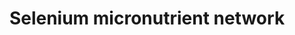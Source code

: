 ---
annotations:
- id: PW:0000133
  parent: classic metabolic pathway
  type: Pathway Ontology
  value: selenoamino acid metabolic pathway
- id: PW:0000002
  parent: classic metabolic pathway
  type: Pathway Ontology
  value: classic metabolic pathway
authors:
- Mkutmon
- Egonw
- MaintBot
- Eweitz
description: 'The selenium-centred micronutrient biological network. The most relevant
  biochemical processes related to selenium in the context of metabolism, oxidation
  and inflammation are represented. Also, the compartmental separation (intracellular
  vs. plasma) is presented, identifying the selenium centred plasma metabolome. A
  selenoprotein database exists at: http://www.selenodb.org'
last-edited: 2022-01-31
organisms:
- Bos taurus
redirect_from:
- /index.php/Pathway:WP3257
- /instance/WP3257
revision: null
schema-jsonld:
- '@context': https://schema.org/
  '@id': https://wikipathways.github.io/pathways/WP3257.html
  '@type': Dataset
  creator:
    '@type': Organization
    name: WikiPathways
  description: 'The selenium-centred micronutrient biological network. The most relevant
    biochemical processes related to selenium in the context of metabolism, oxidation
    and inflammation are represented. Also, the compartmental separation (intracellular
    vs. plasma) is presented, identifying the selenium centred plasma metabolome.
    A selenoprotein database exists at: http://www.selenodb.org'
  keywords:
  - 15-HETE
  - 5,10-Methylene-THF
  - 5,6-Epoxytetraene
  - 5-HETE
  - 5-HPETE
  - 5-methyl-THF
  - 8-Isoprostaglandin F2a
  - 8-OHdG
  - ABCA1
  - ADP
  - ALA
  - ALB
  - ALOX15B
  - ALOX5
  - ALOX5AP
  - APOA1
  - APOB
  - ATP
  - Arachidonic acid
  - Ascorbate
  - Ascorbic acid
  - CAT
  - CBS
  - CCL2
  - CRP
  - CTH
  - Calcium
  - Chlorine
  - Cholesterol
  - Copper
  - Cystathionine
  - Cysteine
  - D-dimer
  - DGLA
  - DHA
  - DIO1
  - DIO2
  - DIO3
  - DPA
  - Dehydroascorbic acid
  - Dihydrolipoate
  - EPA
  - F2
  - F2-Isoprostane
  - F7
  - FAD
  - FLAD1
  - FMN
  - Fibrin
  - Fibrinogen
  - Folic acid
  - Fructosamine
  - GGT1
  - GPX 1
  - GPX 4
  - GPX2
  - GPX3
  - GPX6
  - GSH
  - GSR
  - GSSG
  - Glucose
  - H2O
  - H2O2
  - HBA
  - HBG
  - HDL
  - HDL-C
  - HDL/APOA1
  - HDL/SAA
  - HNO2
  - HOCl
  - HbA1c
  - Heme
  - Homocysteine
  - Hydroxykynurenine
  - Hypoxanthine
  - ICAM1
  - IFNG
  - IL1B
  - IL6
  - INS
  - INSR
  - Iodine
  - Iron
  - KMO
  - KYNU
  - Kynurenine
  - LDL
  - LDLR
  - Leukotriene A4
  - Leukotriene B4
  - Leukotriene C4
  - Leukotriene D4
  - Leukotriene E4
  - Leukotriene F4
  - Linoleic acid
  - Lipoic acid
  - Lipoxin A4
  - Lipoxin B4
  - MDA
  - MPO
  - MTHFR
  - MTR
  - Manganese
  - Methionine
  - Methionine sulfoxide
  - NADP+
  - NADPH
  - NFKB1
  - NFKB2
  - 'NO'
  - NO2
  - Niacin
  - Niacinamide
  - Nicotinamidase
  - Nitrotyrosine
  - O2
  - O2-Ã‚â€œ
  - O3
  - ONOO-/ONOOH
  - PGD2
  - PGE1
  - PGE2
  - PGE3
  - PGF2a
  - PGG2
  - PGH2
  - PGH3
  - PGI2
  - PLAT
  - PLG
  - PMP
  - PNPO
  - PRDX1
  - PRDX2
  - PRDX3
  - PRDX4
  - PRDX5
  - PTGS1
  - PTGS2
  - Pyridoxal 5'-phosphate
  - Quinolinic Acid
  - R-Triiodothyronine (rT3)
  - RELA
  - RFK
  - RNS
  - ROS
  - Riboflavin
  - SAA1
  - SAA2
  - SAA3
  - SAA4
  - SCARB1
  - SELENOI
  - SELENOK
  - SELENOM
  - SELENON
  - SELENOO
  - SELENOS
  - SELENOT
  - SELENOV
  - SELENOW
  - SEPHS2
  - SERPINA3-7
  - SERPINE1
  - SOD1
  - SOD2
  - SOD3
  - SelH
  - SelP
  - SelR
  - Selenide
  - Selenium
  - Selenocysteine
  - Selenophosphate
  - Sep15
  - Serine
  - TAG
  - THF
  - TNF
  - TXNRD1
  - TXNRD2
  - TXNRD3
  - Thromboxane A2
  - Thromboxane B2
  - Thyroxine (T4)
  - Triiodothyronine (T3)
  - Trx-(SH)2
  - Trx-S2
  - Tryptophan
  - Uric acid
  - VLDL
  - VLDL-TAG
  - VLDL/APOB
  - Vitamin B12
  - XDH
  - Xanthine
  - Zinc
  - a-Tocopherol
  - oxLDL
  license: CC0
  name: Selenium micronutrient network
seo: CreativeWork
title: Selenium micronutrient network
wpid: WP3257
---
